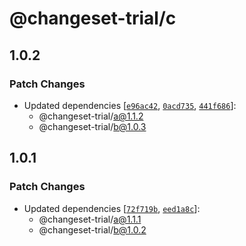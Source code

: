 # @changeset-trial/c

## 1.0.2

### Patch Changes

- Updated dependencies [[`e96ac42`](https://github.com/hirotomoyamada/changeset-trial/commit/e96ac42ccc04e3ce1ed6a97f754ea0106ef7ed8c), [`0acd735`](https://github.com/hirotomoyamada/changeset-trial/commit/0acd735bd8c02d4b808d6cde775e3f8ac3aa61ec), [`441f686`](https://github.com/hirotomoyamada/changeset-trial/commit/441f686b387247f90a9759bcc009fc171ade4eee)]:
  - @changeset-trial/a@1.1.2
  - @changeset-trial/b@1.0.3

## 1.0.1

### Patch Changes

- Updated dependencies [[`72f719b`](https://github.com/hirotomoyamada/changeset-trial/commit/72f719bd687b976f30a8cd5c83e8476e38401c2f), [`eed1a8c`](https://github.com/hirotomoyamada/changeset-trial/commit/eed1a8c19c10d84aead90344483209e8a5019ef2)]:
  - @changeset-trial/a@1.1.1
  - @changeset-trial/b@1.0.2
